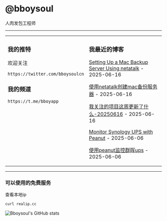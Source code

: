 # @bboysoul

人肉发包工程师

---


<table>
<tr>
<td valign="top" width="50%">

### 我的推特

欢迎关注

`https://twitter.com/bboysoulcn`

### 我的频道

`https://t.me/bboyapp`

</td>
<td valign="top" width="50%">

### 我最近的博客

<!-- blog start -->
[Setting Up a Mac Backup Server Using netatalk](https://www.bboy.app/2025/06/16/setting-up-a-mac-backup-server-using-netatalk/) - 2025-06-16

[使用netatalk创建mac备份服务器](https://www.bboy.app/2025/06/16/%E4%BD%BF%E7%94%A8netatalk%E5%88%9B%E5%BB%BAmac%E5%A4%87%E4%BB%BD%E6%9C%8D%E5%8A%A1%E5%99%A8/) - 2025-06-16

[我关注的项目这周更新了什么-20250616](https://www.bboy.app/2025/06/16/%E6%88%91%E5%85%B3%E6%B3%A8%E7%9A%84%E9%A1%B9%E7%9B%AE%E8%BF%99%E5%91%A8%E6%9B%B4%E6%96%B0%E4%BA%86%E4%BB%80%E4%B9%88-20250616/) - 2025-06-16

[Monitor Synology UPS with Peanut](https://www.bboy.app/2025/06/06/monitor-synology-ups-with-peanut/) - 2025-06-06

[使用peanut监控群晖ups](https://www.bboy.app/2025/06/06/%E4%BD%BF%E7%94%A8peanut%E7%9B%91%E6%8E%A7%E7%BE%A4%E6%99%96ups/) - 2025-06-06
<!-- blog end -->
</td>
</tr></table>

---


### 可以使用的免费服务

查看本地ip

`curl realip.cc`

![Bboysoul's GitHub stats](https://github-readme-stats.vercel.app/api?username=bboysoulcn&show_icons=true)



